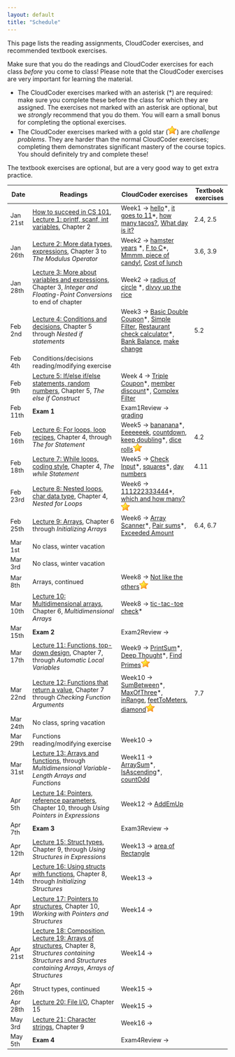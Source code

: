 ```yaml
---
layout: default
title: "Schedule"
---
```


This page lists the reading assignments, CloudCoder exercises, and recommended textbook exercises.

Make sure that you do the readings and CloudCoder exercises for each class *before* you come to class!  Please note that the CloudCoder exercises are very important for learning the material.

* The CloudCoder exercises marked with an asterisk (\*) are required: make sure you complete these before the class for which they are assigned.  The exercises not marked with an asterisk are optional, but we *strongly* recommend that you do them.  You will earn a small bonus for completing the optional exercises.
* The CloudCoder exercises marked with a gold star (![gold star](img/goldstar-tiny.png)) are *challenge problems*.  They are harder than the normal CloudCoder exercises; completing them demonstrates significant mastery of the course topics.  You should definitely try and complete these!

The textbook exercises are optional, but are a very good way to get extra practice.

Date | Readings | CloudCoder exercises | Textbook exercises
---- | -------- | -------------------- | ------------------
Jan 21st | [How to succeed in CS 101](success.html), [Lecture 1: printf, scanf, int variables](lectures/lecture01.html), Chapter 2 | Week1 &rarr; [hello](https://cs.ycp.edu/cloudcoder/#exercise?c=8,p=202)\*, [it goes to 11](https://cs.ycp.edu/cloudcoder/#exercise?c=8,p=203)\*, [how many tacos?](https://cs.ycp.edu/cloudcoder/#exercise?c=8,p=204), [What day is it?](https://cs.ycp.edu/cloudcoder/#exercise?c=8,p=205) | 2.4, 2.5
Jan 26th | [Lecture 2: More data types, expressions](lectures/lecture02.html), Chapter 3 to *The Modulus Operator* | Week2 &rarr; [hamster years](https://cs.ycp.edu/cloudcoder/#exercise?c=8,p=206) \*, [F to C](https://cs.ycp.edu/cloudcoder/#exercise?c=8,p=207)\*, [Mmmm, piece of candy!](https://cs.ycp.edu/cloudcoder/#exercise?c=8,p=208), [Cost of lunch](https://cs.ycp.edu/cloudcoder/#exercise?c=8,p=209) | 3.6, 3.9
Jan 28th | [Lecture 3: More about variables and expressions](lectures/lecture03.html), Chapter 3, *Integer and Floating-Point Conversions* to end of chapter | Week2 &rarr; [radius of circle](https://cs.ycp.edu/cloudcoder/#exercise?c=8,p=210) \*, [divvy up the rice](https://cs.ycp.edu/cloudcoder/#exercise?c=8,p=211) | 
Feb 2nd | [Lecture 4: Conditions and decisions](lectures/lecture04.html), Chapter 5 through *Nested if statements* | Week3 &rarr; [Basic Double Coupon](https://cs.ycp.edu/cloudcoder/#exercise?c=8,p=212)\*, [Simple Filter](https://cs.ycp.edu/cloudcoder/#exercise?c=8,p=213), [Restaurant check calculator](https://cs.ycp.edu/cloudcoder/#exercise?c=8,p=215)\*, [Bank Balance](https://cs.ycp.edu/cloudcoder/#exercise?c=8,p=214), [make change](https://cs.ycp.edu/cloudcoder/#exercise?c=8,p=249) | 5.2
Feb 4th | Conditions/decisions reading/modifying exercise | &nbsp; | 
Feb 9th | [Lecture 5: If/else if/else statements, random numbers](lectures/lecture05.html), Chapter 5, *The else if Construct* | Week 4 &rarr; [Triple Coupon](https://cs.ycp.edu/cloudcoder/#exercise?c=8,p=216)\*, [member discount](https://cs.ycp.edu/cloudcoder/#exercise?c=8,p=217)\*, [Complex Filter](https://cs.ycp.edu/cloudcoder/#exercise?c=8,p=218) | 
Feb 11th | **Exam 1** | Exam1Review &rarr; [grading](https://cs.ycp.edu/cloudcoder/#exercise?c=8,p=259)
Feb 16th | [Lecture 6: For loops, loop recipes](lectures/lecture06.html), Chapter 4, through *The for Statement* | Week5 &rarr; [bananana](https://cs.ycp.edu/cloudcoder/#exercise?c=8,p=219)\*, [Eeeeeeek](https://cs.ycp.edu/cloudcoder/#exercise?c=8,p=248), [countdown](https://cs.ycp.edu/cloudcoder/#exercise?c=8,p=220), [keep doubling](https://cs.ycp.edu/cloudcoder/#exercise?c=8,p=221)\*, [dice rolls](https://cs.ycp.edu/cloudcoder/#exercise?c=8,p=250)![gold star](img/goldstar-tiny.png) | 4.2
Feb 18th | [Lecture 7: While loops, coding style](lectures/lecture07.html), Chapter 4, *The while Statement* | Week5 &rarr; [Check Input](https://cs.ycp.edu/cloudcoder/#exercise?c=8,p=222)\*, [squares](https://cs.ycp.edu/cloudcoder/#exercise?c=8,p=223)\*, [day numbers](https://cs.ycp.edu/cloudcoder/#exercise?c=8,p=224) | 4.11
Feb 23rd | [Lecture 8: Nested loops, char data type](lectures/lecture08.html), Chapter 4, *Nested for Loops* | Week6 &rarr; [111222333444](https://cs.ycp.edu/cloudcoder/#exercise?c=8,p=225)\*, [which and how many?](https://cs.ycp.edu/cloudcoder/#exercise?c=8,p=226)![gold star](img/goldstar-tiny.png) | 
Feb 25th | [Lecture 9: Arrays](lectures/lecture09.html), Chapter 6 through *Initializing Arrays* | Week6 &rarr; [Array Scanner](https://cs.ycp.edu/cloudcoder/#exercise?c=8,p=227)\*, [Pair sums](https://cs.ycp.edu/cloudcoder/#exercise?c=8,p=228)\*, [Exceeded Amount](https://cs.ycp.edu/cloudcoder/#exercise?c=8,p=229) | 6.4, 6.7
Mar 1st | No class, winter vacation | &nbsp; | &nbsp;
Mar 3rd | No class, winter vacation | &nbsp; | &nbsp;
Mar 8th | Arrays, continued | Week8 &rarr; [Not like the others](https://cs.ycp.edu/cloudcoder/#exercise?c=8,p=230)![gold star](img/goldstar-tiny.png) | 
Mar 10th | [Lecture 10: Multidimensional arrays](lectures/lecture10.html), Chapter 6, *Multidimensional Arrays* | Week8 &rarr; [tic-tac-toe check](https://cs.ycp.edu/cloudcoder/#exercise?c=8,p=258)\* | 
Mar 15th | **Exam 2** | Exam2Review &rarr;
Mar 17th | [Lecture 11: Functions, top-down design](lectures/lecture11.html), Chapter 7, through *Automatic Local Variables* | Week9 &rarr;  [PrintSum](https://cs.ycp.edu/cloudcoder/#exercise?c=8,p=231)\*, [Deep Thought](https://cs.ycp.edu/cloudcoder/#exercise?c=8,p=232)\*, [Find Primes](https://cs.ycp.edu/cloudcoder/#exercise?c=8,p=233)![gold star](img/goldstar-tiny.png) | 
Mar 22nd | [Lecture 12: Functions that return a value](lectures/lecture12.html), Chapter 7 through *Checking Function Arguments* | Week10 &rarr; [SumBetween](https://cs.ycp.edu/cloudcoder/#exercise?c=8,p=237)\*, [MaxOfThree](https://cs.ycp.edu/cloudcoder/#exercise?c=8,p=238)\*, [inRange](https://cs.ycp.edu/cloudcoder/#exercise?c=8,p=256), [feetToMeters](https://cs.ycp.edu/cloudcoder/#exercise?c=8,p=255), [diamond](https://cs.ycp.edu/cloudcoder/#exercise?c=8,p=257)![gold star](img/goldstar-tiny.png) | 7.7
Mar 24th | No class, spring vacation | &nbsp; | &nbsp;
Mar 29th | Functions reading/modifying exercise | Week10 &rarr; | &nbsp;
Mar 31st | [Lecture 13: Arrays and functions](lectures/lecture13.html), through *Multidimensional Variable-Length Arrays and Functions* | Week11 &rarr; [ArraySum](https://cs.ycp.edu/cloudcoder/#exercise?c=8,p=234)\*, [IsAscending](https://cs.ycp.edu/cloudcoder/#exercise?c=8,p=236)\*, [countOdd](https://cs.ycp.edu/cloudcoder/#exercise?c=8,p=235) | 
Apr 5th | [Lecture 14: Pointers, reference parameters](lectures/lecture14.html), Chapter 10, through *Using Pointers in Expressions* | Week12 &rarr; [AddEmUp](https://cs.ycp.edu/cloudcoder/#exercise?c=8,p=239) | 
Apr 7th | **Exam 3** | Exam3Review &rarr; | &nbsp;
Apr 12th | [Lecture 15: Struct types](lectures/lecture15.html), Chapter 9, through *Using Structures in Expressions* | Week13 &rarr; [area of Rectangle](https://cs.ycp.edu/cloudcoder/#exercise?c=8,p=240) | 
Apr 14th | [Lecture 16: Using structs with functions](lectures/lecture16.html), Chapter 8, through *Initializing Structures* | Week13 &rarr; | 
Apr 19th | [Lecture 17: Pointers to structures](lectures/lecture17.html), Chapter 10, *Working with Pointers and Structures* | Week14 &rarr; | 
Apr 21st | [Lecture 18: Composition](lectures/lecture18.html), [Lecture 19: Arrays of structures](lectures/lecture19.html), Chapter 8, *Structures containing Structures* and *Structures containing Arrays*, *Arrays of Structures* | Week14 &rarr; | 
Apr 26th |  Struct types, continued | Week15 &rarr; | 
Apr 28th | [Lecture 20: File I/O](lectures/lecture20.html), Chapter 15 | Week15 &rarr; | &nbsp;
May 3rd | [Lecture 21: Character strings](lectures/lecture21.html), Chapter 9 | Week16 &rarr; | &nbsp;
May 5th | **Exam 4** | Exam4Review &rarr; | &nbsp;
